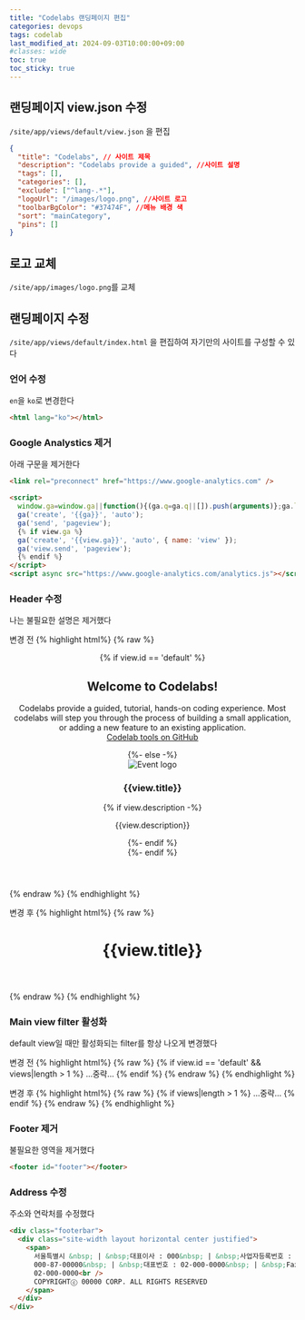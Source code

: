 ```yaml
---
title: "Codelabs 랜딩페이지 편집"
categories: devops
tags: codelab
last_modified_at: 2024-09-03T10:00:00+09:00
#classes: wide
toc: true
toc_sticky: true
---
```


## 랜딩페이지 view.json 수정

`/site/app/views/default/view.json` 을 편집

```json
{
  "title": "Codelabs", // 사이트 제목
  "description": "Codelabs provide a guided", //사이트 설명
  "tags": [],
  "categories": [],
  "exclude": ["^lang-.*"],
  "logoUrl": "/images/logo.png", //사이트 로고
  "toolbarBgColor": "#37474F", //메뉴 배경 색
  "sort": "mainCategory",
  "pins": []
}
```

## 로고 교체

`/site/app/images/logo.png`를 교체

## 랜딩페이지 수정

`/site/app/views/default/index.html` 을 편집하여 자기만의 사이트를 구성할 수 있다

### 언어 수정

`en`을 `ko`로 변경한다

```html
<html lang="ko"></html>
```

### Google Analystics 제거

아래 구문을 제거한다

```html
<link rel="preconnect" href="https://www.google-analytics.com" />

<script>
  window.ga=window.ga||function(){(ga.q=ga.q||[]).push(arguments)};ga.l=+new Date;
  ga('create', '{{ga}}', 'auto');
  ga('send', 'pageview');
  {% if view.ga %}
  ga('create', '{{view.ga}}', 'auto', { name: 'view' });
  ga('view.send', 'pageview');
  {% endif %}
</script>
<script async src="https://www.google-analytics.com/analytics.js"></script>
```

### Header 수정

나는 불필요한 설명은 제거했다

변경 전
{% highlight html%}
{% raw %}

<header id="banner"  {% if view.id != 'default' -%}down{%- else %}down$="[[_toBoolean(selectedFilter)]]"{%- endif %}>
  <div class="site-width">
    {% if view.id == 'default' %}
    <h2 class="banner-title">Welcome to Codelabs!</h2>
    <div class="banner-description"
          data-filter-selected$="[[_toBoolean(selectedFilter)]]">
      <p class="banner-info">
        Codelabs provide a guided, tutorial, hands-on
        coding experience. Most codelabs will step you through the process
        of building a small application, or adding a new feature to an
        existing application.
        <br>
        <a href="https://github.com/googlecodelabs/tools">Codelab tools on GitHub</a>
      </p>
    {%- else -%}
      <div class="banner-description">
        <img id="logo" src="{{view.logoUrl}}" alt="Event logo">
        <div class="banner-meta">
          <h3>{{view.title}}</h3>
          {% if view.description -%}
            <p>{{view.description}}</p>
          {%- endif %}
        </div>
    {%- endif %}
      </div>
  </div>
</header>
{% endraw %}
{% endhighlight %}

변경 후
{% highlight html%}
{% raw %}

<header id="banner"  {% if view.id != 'default' -%}down{%- else %}down$="[[_toBoolean(selectedFilter)]]"{%- endif %}>
  <div class="site-width">
    <div class="banner-description">
      <div class="banner-meta">
        <h1>{{view.title}}</h1>
      </div>
    </div>
  </div>
</header>
{% endraw %}
{% endhighlight %}

### Main view filter 활성화

default view일 때만 활성화되는 filter를 항상 나오게 변경했다

변경 전
{% highlight html%}
{% raw %}
{% if view.id == 'default' && views|length > 1 %}
<paper-dropdown-menu label="Choose an event" class="dropdown-filter" no-label-float noink  no-animations>
...중략...
</paper-dropdown-menu>
{% endif %}
{% endraw %}
{% endhighlight %}

변경 후
{% highlight html%}
{% raw %}
{% if views|length > 1 %}
<paper-dropdown-menu label="Choose an event" class="dropdown-filter" no-label-float noink  no-animations>
...중략...
</paper-dropdown-menu>
{% endif %}
{% endraw %}
{% endhighlight %}

### Footer 제거

불필요한 영역을 제거했다

```html
<footer id="footer"></footer>
```

### Address 수정

주소와 연락처를 수정했다

```html
<div class="footerbar">
  <div class="site-width layout horizontal center justified">
    <span>
      서울특별시 &nbsp; | &nbsp;대표이사 : 000&nbsp; | &nbsp;사업자등록번호 :
      000-87-00000&nbsp; | &nbsp;대표번호 : 02-000-0000&nbsp; | &nbsp;Fax :
      02-000-0000<br />
      COPYRIGHTⓒ 00000 CORP. ALL RIGHTS RESERVED
    </span>
  </div>
</div>
```
